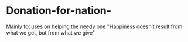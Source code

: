 # Donation-for-nation-
 Mainly focuses on helping the needy one "Happiness doesn’t result from what we get, but from what we give"

